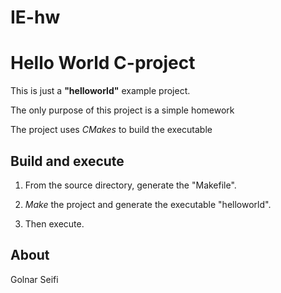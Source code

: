 # IE-hw

Hello World C-project
=====================

This is just a **"helloworld"** example project.

The only purpose of this project is a simple homework

The project uses *CMakes* to build the executable


Build and execute
-----------------

1. From the source directory, generate the "Makefile".
   
2. *Make* the project and generate the executable "helloworld".

3. Then execute.


About
-----
Golnar Seifi